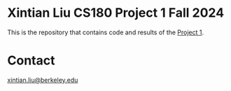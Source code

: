 # Xintian Liu CS180 Project 1 Fall 2024

This is the repository that contains code and results of the [Project 1](https://xintianliuuu.github.io/cs180_projects/).


# Contact

xintian.liu@berkeley.edu 

